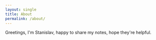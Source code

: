 ```yaml
---
layout: single
title: About
permalink: /about/
---
```


Greetings, I'm Stanislav, happy to share my notes, hope they're helpful.
